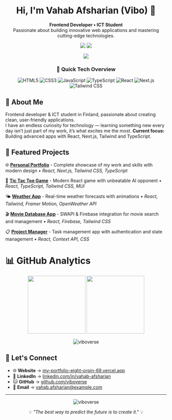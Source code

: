 <h1 align="center">Hi, I'm Vahab Afsharian (Vibo) 👋</h1>

<p align="center">
  <b>Frontend Developer • ICT Student</b><br>
  Passionate about building innovative web applications and mastering cutting-edge technologies.
</p>

<p align="center">
  <a href="https://www.linkedin.com/in/vahab-afsharian" target="_blank"><img src="https://img.shields.io/badge/LinkedIn-%230077B5.svg?style=for-the-badge&logo=linkedin&logoColor=white"/></a>
  <a href="https://github.com/viboverse" target="_blank"><img src="https://img.shields.io/badge/GitHub-%23181717.svg?style=for-the-badge&logo=github&logoColor=white"/></a>
</p>

<p align="center">
  <img src="https://readme-typing-svg.herokuapp.com/?lines=Frontend+Developer;ICT+Student;React+Enthusiast;Always+Learning&center=true&width=380&height=45">
</p>

<div align="center">
  
### 🔗 Quick Tech Overview
![HTML5](https://img.shields.io/badge/HTML5-E34F26?style=flat-square&logo=html5&logoColor=white)
![CSS3](https://img.shields.io/badge/CSS3-1572B6?style=flat-square&logo=css3&logoColor=white)
![JavaScript](https://img.shields.io/badge/JavaScript-F7DF1E?style=flat-square&logo=javascript&logoColor=black)
![TypeScript](https://img.shields.io/badge/TypeScript-3178C6?style=flat-square&logo=typescript&logoColor=white)
![React](https://img.shields.io/badge/React-61DAFB?style=flat-square&logo=react&logoColor=black)
![Next.js](https://img.shields.io/badge/Next.js-000000?style=flat-square&logo=nextdotjs&logoColor=white)
![Tailwind CSS](https://img.shields.io/badge/Tailwind_CSS-38B2AC?style=flat-square&logo=tailwind-css&logoColor=white)

</div>

## 🚀 About Me

Frontend developer & ICT student in Finland, passionate about creating clean, user-friendly applications.  
I have an endless curiosity for technology — learning something new every day isn’t just part of my work, it’s what excites me the most.
**Current focus:** Building advanced apps with React, Next.js, Tailwind and TypeScript.

## 📌 Featured Projects

🌐 **[Personal Portfolio](https://my-portfolio-eight-orpin-69.vercel.app/)** - Complete showcase of my work and skills with modern design • _React, Next.js, Tailwind CSS, TypeScript_

🎯 **[Tic Tac Toe Game](https://tic-tac-toe-bay-mu-94.vercel.app/)** - Modern React game with unbeatable AI opponent • _React, TypeScript, Tailwind CSS, MUI_

🌤️ **[Weather App](https://react-weather-app-indol-five.vercel.app)** - Real-time weather forecasts with animations • _React, Tailwind, Framer Motion, OpenWeather API_

🎬 **[Movie Database App](https://fetch-movie-app.vercel.app)** - SWAPI & Firebase integration for movie search and management • _React, Firebase, Tailwind CSS_

📋 **[Project Manager](https://project-manager-app-nine.vercel.app)** - Task management app with authentication and state management • _React, Context API, CSS_

# 📊 GitHub Analytics

<p align="center">
  <img height="180em" src="https://github-readme-stats-eight-theta.vercel.app/api?username=viboverse&show_icons=true&theme=algolia&include_all_commits=true&count_private=true"/>
  <img height="180em" src="https://github-readme-stats-eight-theta.vercel.app/api/top-langs/?username=viboverse&layout=compact&langs_count=8&theme=algolia"/>
</p>

<p align="center">
  <img src="https://github-readme-streak-stats.herokuapp.com/?user=viboverse&theme=algolia" alt="viboverse" />
</p>

## 🤝 Let's Connect

- 🌐 **Website** → [my-portfolio-eight-orpin-69.vercel.app](https://my-portfolio-eight-orpin-69.vercel.app/)
- 💼 **LinkedIn** → [linkedin.com/in/vahab-afsharian](https://www.linkedin.com/in/vahab-afsharian)
- 🐱 **GitHub** → [github.com/viboverse](https://github.com/viboverse)
- 📧 **Email** → vahab.afsharian@example.com

---

<p align="center">
  <img src="https://komarev.com/ghpvc/?username=viboverse&label=Profile%20views&color=0e75b6&style=flat" alt="viboverse" />
</p>

<p align="center">
  💡 <i>"The best way to predict the future is to create it."</i> 💡
</p>
